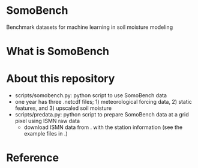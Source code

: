 # SomoBench
Benchmark datasets for machine learning in soil moisture modeling

# What is SomoBench

# About this repository

  - scripts/somobench.py: python script to use SomoBench data
   - one year has three .netcdf files; 1) meteorological forcing data, 2) static features, and 3) upscaled soil moisture
  - scripts/predata.py: python script to prepare SomoBench data at a grid pixel using ISMN raw data
    - download ISMN data from . with the station information (see the example files in .)
    
  
# Reference

